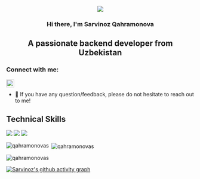 <p align="center">
  <img src="#">
</p>

<h3 align="center">
Hi there, I'm Sarvinoz Qahramonova
</h3>

<h2 align="center">
A passionate backend developer from Uzbekistan
</h2>

### Connect with me:

<a href="https://t.me/qahramonovas"><img align="left" src="https://upload.wikimedia.org/wikipedia/commons/8/83/Telegram_2019_Logo.svg" alt="Telegram" width="21px"/></a>
</br>

- 💬 If you have any question/feedback, please do not hesitate to reach out to me!

## Technical Skills

![](https://img.shields.io/badge/Python-informational?color=3670A0&style=flat&logo=python&logoColor=ffdd54)
![](https://img.shields.io/badge/Django-informational?style=flat&logo=django&color=%23092E20)
![](https://img.shields.io/badge/Django%20REST%20Framework-informational?style=flat&logo=django&logoColor=white&color=ff1709&labelColor=gray)

<p><img align="left" src="https://github-readme-stats.vercel.app/api/top-langs?username=qahramonovas&show_icons=true&locale=en&layout=compact" alt="qahramonovas" /></p>

<p>&nbsp;<img align="center" src="https://github-readme-stats.vercel.app/api?username=qahramonovas&show_icons=true&locale=en" alt="qahramonovas" /></p>

<p><img align="center" src="https://github-readme-streak-stats.herokuapp.com/?user=qahramonovas&" alt="qahramonovas" /></p>

[![Sarvinoz's github activity graph](https://github-readme-activity-graph.cyclic.app/graph?username=qahramonovas&theme=high-contrast)](https://github.com/qahramonovas/github-readme-activity-graph)
